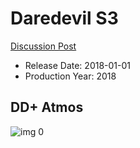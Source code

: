 # Daredevil S3

[Discussion Post](https://www.avsforum.com/threads/bass-eq-for-filtered-movies.2995212/post-57004930)

* Release Date: 2018-01-01
* Production Year: 2018

## DD+ Atmos

![img 0](https://i.imgur.com/Sq8a68s.jpg)

